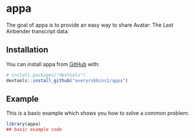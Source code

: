 
# appa

<!-- badges: start -->
<!-- badges: end -->

The goal of appa is to provide an easy way to share Avatar: The Last Airbender
transcript data.

## Installation

You can install appa from [GitHub](https://github.com/) with:

``` r
# install.packages("devtools")
devtools::install_github("averyrobbins1/appa")
```

## Example

This is a basic example which shows you how to solve a common problem:

``` r
library(appa)
## basic example code
```

